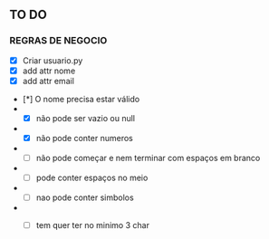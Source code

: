 ## TO DO

### REGRAS DE NEGOCIO
- [X] Criar usuario.py
- [X] add attr nome
- [X] add attr email
- [*] O nome precisa estar válido
- - [X] não pode ser vazio ou  null
- - [X] não pode conter numeros
- - [ ] não pode começar e nem terminar com espaços em branco
- - [ ] pode conter espaços no meio
- - [ ] nao pode conter simbolos
- - [ ] tem quer ter no minimo 3 char



